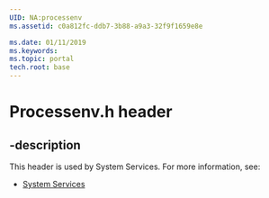 ```yaml
---
UID: NA:processenv
ms.assetid: c0a812fc-ddb7-3b88-a9a3-32f9f1659e8e

ms.date: 01/11/2019
ms.keywords: 
ms.topic: portal
tech.root: base
---
```


# Processenv.h header


## -description


This header is used by System Services. For more information, see:

- [System Services](../_base/index.md)
